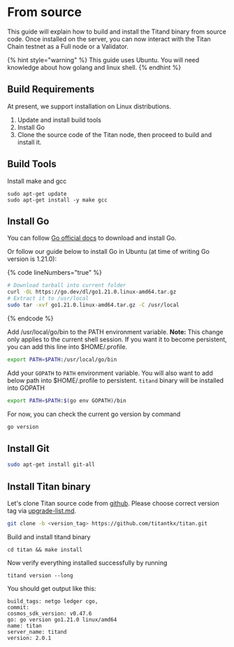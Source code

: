 # From source

This guide will explain how to build and install the Titand binary from source code. Once installed on the server, you can now interact with the Titan Chain testnet as a Full node or a Validator.

{% hint style="warning" %}
This guide uses Ubuntu. You will need knowledge about how golang and linux shell.
{% endhint %}

## Build Requirements

At present, we support installation on Linux distributions.

1. Update and install build tools
2. Install Go
3. Clone the source code of the Titan node, then proceed to build and install it.

## Build Tools

Install make and gcc

```
sudo apt-get update
sudo apt-get install -y make gcc
```

## Install Go

You can follow [Go official docs](https://go.dev/doc/install) to download and install Go.&#x20;

Or follow our guide below to install Go in Ubuntu (at time of writing Go version is 1.21.0):

{% code lineNumbers="true" %}
```sh
# Download tarball into current folder
curl -OL https://go.dev/dl/go1.21.0.linux-amd64.tar.gz
# Extract it to /usr/local
sudo tar -xvf go1.21.0.linux-amd64.tar.gz -C /usr/local
```
{% endcode %}

Add /usr/local/go/bin to the PATH environment variable. **Note:** This change only applies to the current shell session. If you want it to become persistent, you can add this line into $HOME/.profile.

```sh
export PATH=$PATH:/usr/local/go/bin
```

Add your `GOPATH` to `PATH` environment variable. You will also want to add below path into $HOME/.profile to persistent. `titand` binary will be installed into GOPATH

```bash
export PATH=$PATH:$(go env GOPATH)/bin
```

For now, you can check the current go version by command

```sh
go version
```

## Install Git

```sh
sudo apt-get install git-all
```

## Install Titan binary

Let's clone Titan source code from [github](https://github.com/tokenize-titan/titan). Please choose correct version tag via [upgrade-list.md](../../upgrade/upgrade-list.md "mention").

```sh
git clone -b <version_tag> https://github.com/titantkx/titan.git
```

Build and install titand binary

```
cd titan && make install
```

Now verify everything installed successfully by running

```
titand version --long
```

You should get output like this:

```
build_tags: netgo ledger cgo,
commit: 
cosmos_sdk_version: v0.47.6
go: go version go1.21.0 linux/amd64
name: titan
server_name: titand
version: 2.0.1
```
